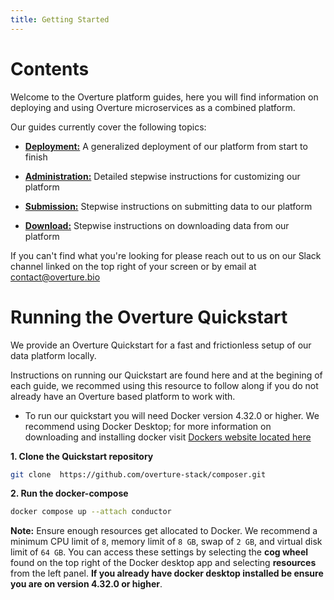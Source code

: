 ```yaml
---
title: Getting Started
---
```


# Contents 

Welcome to the Overture platform guides, here you will find information on deploying and using Overture microservices as a combined platform. 

 Our guides currently cover the following topics:

- **[Deployment:](/documentation/guides/deployment/introduction)** A generalized deployment of our platform from start to finish


- **[Administration:](/documentation/guides/administration/introduction)** Detailed stepwise instructions for customizing our platform


- **[Submission:](/documentation/guides/submission/clientsubmission)** Stepwise instructions on submitting data to our platform 


- **[Download:](/documentation/guides/download/clientdownload)** Stepwise instructions on downloading data from our platform

<Note title="Help us make our guides better">If you can't find what you're looking for please reach out to us on our Slack channel linked on the top right of your screen or by email at contact@overture.bio</Note>

# Running the Overture Quickstart

We provide an Overture Quickstart for a fast and frictionless setup of our data platform locally. 

Instructions on running our Quickstart are found here and at the begining of each guide, we recommed using this resource to follow along if you do not already have an Overture based platform to work with.


- To run our quickstart you will need Docker version 4.32.0 or higher. We recommend using Docker Desktop; for more information on downloading and installing docker visit [Dockers website located here](https://www.docker.com/products/docker-desktop/)


**1. Clone the Quickstart repository**

```bash
git clone  https://github.com/overture-stack/composer.git
```

**2. Run the docker-compose**

```bash
docker compose up --attach conductor
```

<Warning>**Note:** Ensure enough resources get allocated to Docker. We recommend a minimum CPU limit of `8`, memory limit of `8 GB`, swap of `2 GB`, and virtual disk limit of `64 GB`. You can access these settings by selecting the **cog wheel** found on the top right of the Docker desktop app and selecting **resources** from the left panel. **If you already have docker desktop installed be ensure you are on version 4.32.0 or higher**.</Warning>
